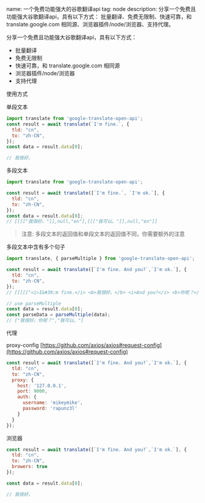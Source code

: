 name: 一个免费功能强大的谷歌翻译api
tag: node
description: 分享一个免费且功能强大谷歌翻译api，具有以下方式：
批量翻译、免费无限制、快速可靠，和 translate.google.com 相同源、浏览器插件/node/浏览器、支持代理。

分享一个免费且功能强大谷歌翻译api，具有以下方式：

- 批量翻译
- 免费无限制
- 快速可靠，和 translate.google.com 相同源
- 浏览器插件/node/浏览器
- 支持代理

使用方式

单段文本
```javascript
import translate from 'google-translate-open-api';
const result = await translate(`I'm fine.`, {
  tld: "cn",
  to: "zh-CN",
});
const data = result.data[0];

// 我很好。
```

多段文本
```javascript
import translate from 'google-translate-open-api';

const result = await translate([`I'm fine.`, `I'm ok.`], {
  tld: "cn",
  to: "zh-CN",
});
const data = result.data[0];
// [[[["我很好。"]],null,"en"],[[["我可以。"]],null,"en"]]
```

> 注意: 多段文本的返回值和单段文本的返回值不同，你需要额外的注意

多段文本中含有多个句子

```javascript
import translate, { parseMultiple } from 'google-translate-open-api';

const result = await translate([`I'm fine. And you?`,`I'm ok.`], {
  tld: "cn",
  to: "zh-CN",
});
// [[[[["<i>I&#39;m fine.</i> <b>我很好。</b> <i>And you?</i> <b>你呢？</b>"]],null,"en"],[[["我可以。"]],null,"en"]]]

// use parseMultiple
const data = result.data[0];
const parseData = parseMultiple(data);
// ["我很好。你呢？","我可以。"]
```

代理

proxy-config [https://github.com/axios/axios#request-config](https://github.com/axios/axios#request-config)
```javascript
const result = await translate([`I'm fine. And you?`,`I'm ok.`], {
  tld: "cn",
  to: "zh-CN",
  proxy: {
    host: '127.0.0.1',
    port: 9000,
    auth: {
      username: 'mikeymike',
      password: 'rapunz3l'
    }
  }
});
```

浏览器

```javascript
const result = await translate([`I'm fine. And you?`,`I'm ok.`], {
  tld: "cn",
  to: "zh-CN",
  browers: true
});

const data = result.data[0];

// 我很好。
```
